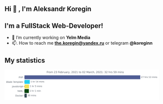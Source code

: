 ## Hi 👋 , I'm Aleksandr Koregin

## I'm a FullStack Web-Developer!

- 🔭  I’m currently working on **Yelm Media**
- 📫. How to reach me **the.koregin@yandex.ru** or telegram **@koreginn**

## My statistics

<img src="https://github.com/koreginn/koreginn/blob/main/images/stat.svg" alt="My statistics Wakatime"/>
